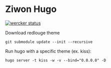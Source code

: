 Ziwon Hugo
===========
[![wercker status](https://app.wercker.com/status/bfe59ded906691a4f43c95149c704184/m/master "wercker status")](https://app.wercker.com/project/byKey/bfe59ded906691a4f43c95149c704184)

Download redlouge theme
```
git submodule update --init --recursive
```

Run hugo with a specific theme (ex. kiss):
```
hugo server -t kiss -w -v --bind="0.0.0.0" -D
```

